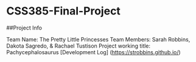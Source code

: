 # CSS385-Final-Project

##Project Info

Team Name: The Pretty Little Princesses
Team Members: Sarah Robbins, Dakota Sagredo, & Rachael Tustison
Project working title: Pachycephalosaurus
[Development Log] (https://strobbins.github.io/)
